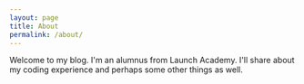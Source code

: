 ```yaml
---
layout: page
title: About
permalink: /about/
---
```

Welcome to my blog.
I'm an alumnus from Launch Academy.
I'll share about my coding experience
and perhaps some other things as well.
